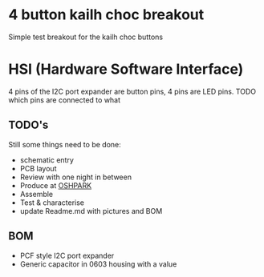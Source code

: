 # 4 button kailh choc breakout
Simple test breakout for the kailh choc buttons
# HSI (Hardware Software Interface)
4 pins of the I2C port expander are button pins, 4 pins are LED pins.
TODO which pins are connected to what
## TODO's
Still some things need to be done:
* schematic entry 
* PCB layout
* Review with one night in between
* Produce at [OSHPARK](https://oshpark.com/)
* Assemble
* Test & characterise
* update Readme.md with pictures and BOM
## BOM
* PCF style I2C port expander
* Generic capacitor in 0603 housing with a value



